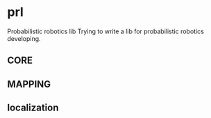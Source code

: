 # prl
Probabilistic robotics lib
Trying to write a lib for probabilistic robotics developing.
## CORE
## MAPPING
## localization